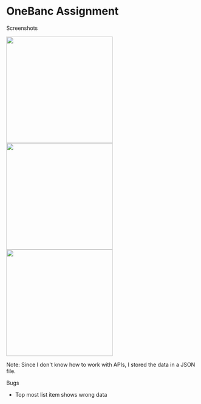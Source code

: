 # OneBanc Assignment

Screenshots

<img src="https://user-images.githubusercontent.com/88487647/135498474-c150f896-91df-4074-9703-ad9b9c6b6d1e.png" height="280">       <img src="https://user-images.githubusercontent.com/88487647/135498463-3970bc48-b145-4fda-97e6-467b1c899c15.png" height="280">       <img src="https://user-images.githubusercontent.com/88487647/135498471-47bf9f0d-4397-4095-8056-bdefbfc70bd8.png" height="280">

Note: Since I don't know how to work with APIs, I stored the data in a JSON file.

Bugs
- Top most list item shows wrong data
